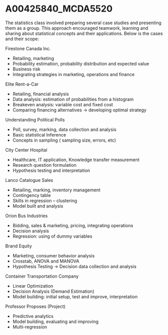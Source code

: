 # A00425840_MCDA5520
The statistics class involved preparing several case studies and presenting them as a group. This approach encouraged teamwork, learning and sharing about statistical concepts and their applications. Below is the cases and their scope:

Firestone Canada Inc.
- Retailing, marketing
- Probability estimation, probability distribution and expected value
- Business risk
- Integrating strategies in marketing, operations and finance

Elite Rent-a-Car
- Retailing, financial analysis
- Data analysis: estimation of probabilities from a histogram
- Breakeven analysis: variable cost and fixed cost
- Comparing financing alternatives → developing optimal strategy

Understanding Political Polls
- Poll, survey, marking, data collection and analysis
- Basic statistical Inference
- Concepts in sampling ( sampling size, errors, etc)

City Center Hospital
- Healthcare, IT application, Knowledge transfer measurement
- Research question formulation
- Hypothesis testing and interpretation
 
Lanco Catalogue Sales
- Retailing, marking, inventory management
- Contingency table
- Skills in regression – clustering
- Model built and analysis

Orion Bus Industries
- Bidding, sales & marketing, pricing, integrating operations
- Decision analysis
- Regression: using of dummy variables

Brand Equity
- Marketing, consumer behavior analysis
- Crosstab, ANOVA and MANOVA
- Hypothesis Testing → Decision data collection and analysis

Container Transportation Company
- Linear Optimization
- Decision Analysis (Demand Estimation)
- Model building: initial setup, test and improve, interpretation

Professor Proposes (Project)
- Predictive analytics
- Model building, evaluating and improving
- Multi-regression
